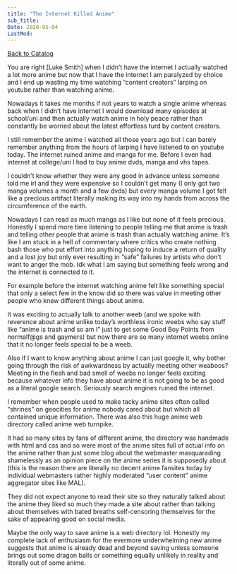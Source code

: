 ```yaml
---
title: "The Internet Killed Anime"
sub_title: 
Date: 2020-05-04
LastMod:
---
```


[Back to Catalog](https://otaking.xyz/index.html)

You are right [Luke Smith] when I didn’t have the internet I actually watched a lot more anime but now that I have the internet I am paralyzed by choice and I end up wasting my time watching “content creators” larping on youtube rather than watching anime.

Nowadays it takes me months if not years to watch a single anime whereas back when I didn’t have internet I would download many episodes at school/uni and then actually watch anime in holy peace rather than constantly be worried about the latest effortless turd by content creators.

I still remember the anime I watched all those years ago but I can barely remember anything from the hours of larping I have listened to on youtube today. The internet ruined anime and manga for me. Before I even had internet at college/uni I had to buy anime dvds, manga and vhs tapes.

I couldn’t know whether they were any good in advance unless someone told me irl and they were expensive so I couldn’t get many (I only got two manga volumes a month and a few dvds) but every manga volume I got felt like a precious artifact literally making its way into my hands from across the circumference of the earth.

Nowadays I can read as much manga as I like but none of it feels precious. Honestly I spend more time listening to people telling me that anime is trash and telling other people that anime is trash than actually watching anime. It’s like I am stuck in a hell of commentary where critics who create nothing bash those who put effort into anything hoping to induce a return of quality and a lost joy but only ever resulting in “safe” failures by artists who don’t want to anger the mob. Idk what I am saying but something feels wrong and the internet is connected to it.

For example before the internet watching anime felt like something special that only a select few in the know did so there was value in meeting other people who knew different things about anime.

It was exciting to actually talk to another weeb (and we spoke with reverence about anime unlike today’s worthless ironic weebs who say stuff like “anime is trash and so am I” just to get some Good Boy Points from normalf@gs and gaymers) but now there are so many internet weebs online that it no longer feels special to be a weeb.

Also if I want to know anything about anime I can just google it, why bother going through the risk of awkwardness by actually meeting other weaboos? Meeting in the flesh and bad smell of weebs no longer feels exciting because whatever info they have about anime it is not going to be as good as a literal google search. Seriously search engines ruined the internet.

I remember when people used to make tacky anime sites often called “shrines” on geocities for anime nobody cared about but which all contained unique information. There was also this huge anime web directory called anime web turnpike.

It had so many sites by fans of different anime, the directory was handmade with html and css and so were most of the anime sites full of actual info on the anime rather than just some blog about the webmaster masquarading shamelessly as an opinion piece on the anime series it is supposedly about (this is the reason there are literally no decent anime fansites today by individual webmasters rather highly moderated “user content” anime aggregator sites like MAL).

They did not expect anyone to read their site so they naturally talked about the anime they liked so much they made a site about rather than talking about themselves with bated breaths self-censoring themselves for the sake of appearing good on social media.

Maybe the only way to save anime is a web directory lol. Honestly my complete lack of enthusiasm for the evermore underwhelming new anime suggests that anime is already dead and beyond saving unless someone brings out some dragon balls or something equally unlikely in reality and literally out of some anime.
